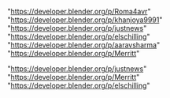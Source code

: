 "https://developer.blender.org/p/Roma4avr"
"https://developer.blender.org/p/khanjoya9991"
"https://developer.blender.org/p/justnews"
"https://developer.blender.org/p/elschilling"
"https://developer.blender.org/p/aaravsharma"
"https://developer.blender.org/p/Merritt"
 
"https://developer.blender.org/p/justnews"
"https://developer.blender.org/p/Merritt"
"https://developer.blender.org/p/elschilling"
 
